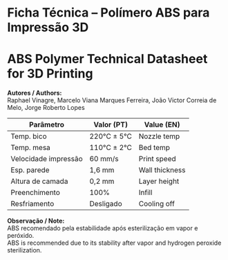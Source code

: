 # Ficha Técnica – Polímero ABS para Impressão 3D  
# ABS Polymer Technical Datasheet for 3D Printing

**Autores / Authors:**  
Raphael Vinagre, Marcelo Viana Marques Ferreira, João Victor Correia de Melo, Jorge Roberto Lopes

| Parâmetro           | Valor (PT)      | Value (EN)         |
|---------------------|-----------------|--------------------|
| Temp. bico          | 220°C ± 5°C     | Nozzle temp        |
| Temp. mesa          | 110°C ± 2°C     | Bed temp           |
| Velocidade impressão| 60 mm/s         | Print speed        |
| Esp. parede         | 1,6 mm          | Wall thickness     |
| Altura de camada    | 0,2 mm          | Layer height       |
| Preenchimento       | 100%            | Infill             |
| Resfriamento        | Desligado       | Cooling off        |

**Observação / Note:**  
ABS recomendado pela estabilidade após esterilização em vapor e peróxido.  
ABS is recommended due to its stability after vapor and hydrogen peroxide sterilization.
